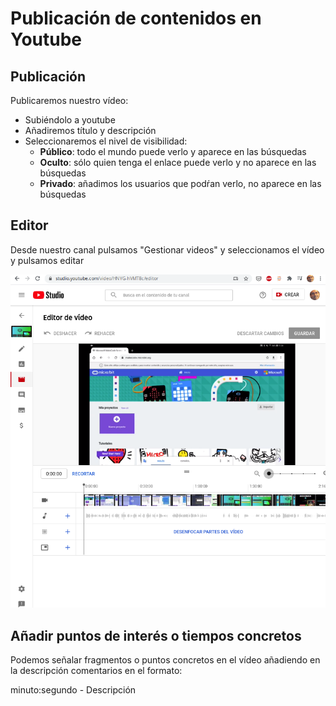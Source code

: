 # Publicación de contenidos en Youtube

## Publicación

Publicaremos nuestro vídeo:

* Subiéndolo a youtube
* Añadiremos título y descripción
* Seleccionaremos el nivel de visibilidad:
    * **Público**: todo el mundo puede verlo y aparece en las búsquedas
    * **Oculto**: sólo quien tenga el enlace puede verlo y no aparece en las búsquedas
    * **Privado**: añadimos los usuarios que podŕan verlo, no aparece en las búsquedas

## Editor

Desde nuestro canal pulsamos "Gestionar videos" y seleccionamos el vídeo y pulsamos editar

![Edicion en Youtube](./images/EdicionYoutube.png)

## Añadir puntos de interés o tiempos concretos

Podemos señalar fragmentos o puntos concretos en el vídeo añadiendo en la descripción comentarios en el formato:

minuto:segundo - Descripción

